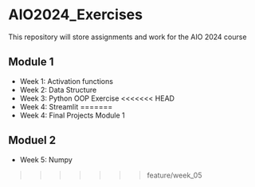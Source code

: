 # AIO2024_Exercises

This repository will store assignments and work for the AIO 2024 course

## Module 1
- Week 1: Activation functions
- Week 2: Data Structure
- Week 3: Python OOP Exercise
<<<<<<< HEAD
- Week 4: Streamlit
=======
- Week 4: Final Projects Module 1

## Moduel 2
- Week 5: Numpy
>>>>>>> feature/week_05
